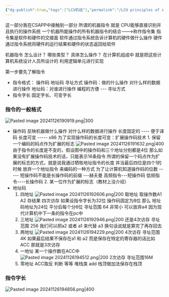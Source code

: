 ```yaml
---
{"dg-publish":true,"tags":["LCU机组"],"permalink":"/LCU principles of computer composition/机器指令/","dgPassFrontmatter":true,"noteIcon":"","created":"2025-08-15T09:39:29.412+08:00","updated":"2025-04-19T09:57:54.842+08:00"}
---
```



这一部分我在CSAPP中接触到一部分
所谓的机器指令 就是 CPU能够直接识别并且执行的操作系统
一个机器所能操作的所有机器指令的结合--->称作指令集
指令集是软件和硬件的交接面
软件通过指令系统告诉计算机的硬件做什么操作
硬件通过指令系统将硬件的运行结果和硬件的状态返回给软件

机器指令 怎么设计？   哪些类型？   具体怎么操作？
在计算机组成中 就是把这些计算机系统设计人员所设计的   利用逻辑单元进行实现

第一步要先了解指令
- 指令格式：   操作码   地址码   寻址方式
	操作码：做的什么操作  对什么样的数据进行操作
	地址码：对谁进行操作
	编程的方便     ---  寻址方式
- 指令字长
	固定字长、可变字长


### 指令的一般格式
![Pasted image 20241126190919.png|300](/img/user/accessory/Pasted%20image%2020241126190919.png)
- 操作码
	反映机器做什么操作
	对什么样的数据进行操作
	长度固定的     ----   便于译码
	长度可变      ----- x86
	为了实现操作码的长度可变：扩展操作码技术
		1. 保留一个编码的码点作为扩展的标志
			![Pasted image 20241126191632.png|400](/img/user/accessory/Pasted%20image%2020241126191632.png)
			由于指令的长度是不变的，假设图中的操作码和三个地址分别都是4位
			那么如果没有扩展操作码技术的话，只能表示16条指令
			所谓的保留一个码点作为扩展的标志的方式，就是说我通过牺牲地址指令的长度 并当最后四位是四个1的时候 放弃一个地址指令 来编码的一种方式
			为了让计算机知道操作码的位数   ----- 短操作码不能是长操作码的前缀 ---赫夫曼
			高频指令---短操作码    低频指令----长操作码
		2.  某一位作为扩展的标志（教材上没介绍）
- 地址码
	1. 四地址
		![Pasted image 20241126192606.png|200](/img/user/accessory/Pasted%20image%2020241126192606.png)
		取地址  取操作数A1  A2   存结果   四次访存
		如果设指令字长为32位  操作码固定为8位   那么  地址码地址为24位  平分后每个分6位
		寻址范围 64   非常小
		可以放弃a4   因为现代计算机中下一条的指令在pc中
	2. 三地址
		![Pasted image 20241126192946.png|200](/img/user/accessory/Pasted%20image%2020241126192946.png)
		还是4次访存
		寻址范围  256
		我们可以把a2 或者 a1 来代替  a3   换句话说就是算完了再存回去
	3. 两地址
		![Pasted image 20241126194229.png|200](/img/user/accessory/Pasted%20image%2020241126194229.png)
		4次访存
		寻址范围 4K
		如果最后结果不保存在a1 和 a2  而是保存在特定的寄存器的话比如ACC  那就是3次访存
	4. 一地址
		某一个操作数在ACC中
		![Pasted image 20241126194512.png|200](/img/user/accessory/Pasted%20image%2020241126194512.png)
		2次访存      寻址范围16M
	5. 零地址
		ACC取反      判断   等等
		堆栈类 add  栈顶做加法保存在栈顶

### 指令字长
![Pasted image 20241126194856.png|400](/img/user/accessory/Pasted%20image%2020241126194856.png)
